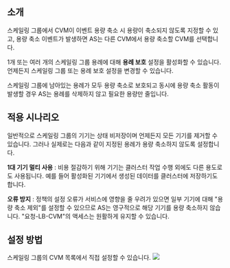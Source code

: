 ## 소개
스케일링 그룹에서 CVM이 이벤트 용량 축소 시 용량이 축소되지 않도록 지정할 수 있고, 용량 축소 이벤트가 발생하면 AS는 다른 CVM에서 용량 축소할 CVM를 선택합니다.

1개 또는 여러 개의 스케일링 그룹 용례에 대해 **용례 보호** 설정을 활성화할 수 있습니다. 언제든지 스케일링 그룹 또는 용례 보호 설정을 변경할 수 있습니다.

스케일링 그룹에 남아있는 용례가 모두 용량 축소로 보호되고 동시에 용량 축소 활동이 발생할 경우 AS는 용례를 삭제하지 않고 필요한 용량만 줄입니다.

## 적용 시나리오

일반적으로 스케일링 그룹의 기기는 상태 비저장이며 언제든지 모든 기기를 제거할 수 있습니다. 그러나 실제로는 다음과 같이 지정된 용례가 용량 축소하지 않도록 설정합니다.

**1대 기기 멀티 사용** : 비용 절감하기 위해 기기는 클러스터 작업 수행 외에도 다른 용도로도 사용됩니다. 예를 들어 활성화된 기기에서 생성된 데이터를 클러스터에 저장하기도 합니다.

**오류 방지** : 정책의 설정 오류가 서비스에 영향을 줄 우려가 있으면 일부 기기에 대해 "용량 축소 제외"를 설정할 수 있으므로 AS는 영구적으로 해당 기기를 용량 축소하지 않습니다. "요청-LB-CVM"의 액세스는 원활하게 유지할 수 있습니다.

## 설정 방법
스케일링 그룹의 CVM 목록에서 직접 설정할 수 있습니다.
![](https://mc.qcloudimg.com/static/img/f913547df4ed60c7aecb8784b1965a07/1.jpg)
